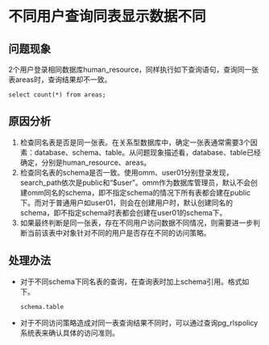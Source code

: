 # 不同用户查询同表显示数据不同<a name="ZH-CN_TOPIC_0291615104"></a>

## 问题现象<a name="section4581718173618"></a>

2个用户登录相同数据库human\_resource，同样执行如下查询语句，查询同一张表areas时，查询结果却不一致。

```
select count(*) from areas;
```

## 原因分析<a name="section1611323143617"></a>

1.  检查同名表是否是同一张表。在关系型数据库中，确定一张表通常需要3个因素：database、schema、table。从问题现象描述看，database、table已经确定，分别是human\_resource、areas。
2.  检查同名表的schema是否一致。使用omm、user01分别登录发现，search\_path依次是public和“$user”。omm作为数据库管理员，默认不会创建omm同名的schema，即不指定schema的情况下所有表都会建在public下。而对于普通用户如user01，则会在创建用户时，默认创建同名的schema，即不指定schema时表都会创建在user01的schema下。
3.  如果最终判断是同一张表，存在不同用户访问数据不同情况，则需要进一步判断当前该表中对象针对不同的用户是否存在不同的访问策略。

## 处理办法<a name="section8271112913368"></a>

-   对于不同schema下同名表的查询，在查询表时加上schema引用。格式如下。

    ```
    schema.table
    ```


-   对于不同访问策略造成对同一表查询结果不同时，可以通过查询pg\_rlspolicy系统表来确认具体的访问准则。

